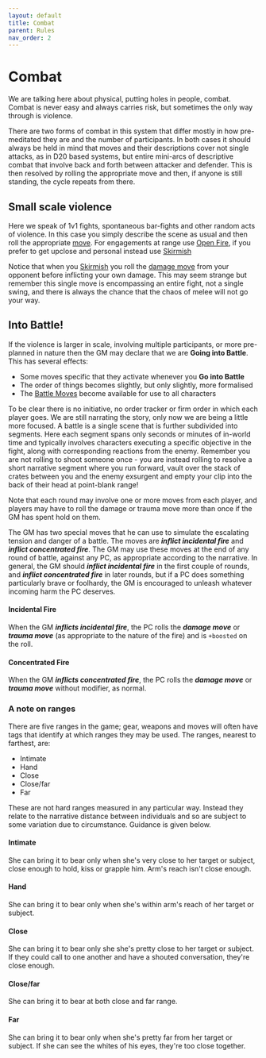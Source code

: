 ```yaml
---
layout: default
title: Combat
parent: Rules
nav_order: 2
---
```


# Combat

We are talking here about physical, putting holes in people, combat. Combat is never easy and always carries risk, but sometimes the only way through is violence.

There are two forms of combat in this system that differ mostly in how pre-meditated they are and the number of participants. In both cases it should always be held in mind that moves and their descriptions cover not single attacks, as in D20 based systems, but entire mini-arcs of descriptive combat that involve back and forth between attacker and defender. This is then resolved by rolling the appropriate move and then, if anyone is still standing, the cycle repeats from there.

## Small scale violence

Here we speak of 1v1 fights, spontaneous bar-fights and other random acts of violence. In this case you simply describe the scene as usual and then roll the appropriate [move](/content/moves). For engagements at range use [Open Fire](/content/moves/basic-moves#open-fire), if you prefer to get upclose and personal instead use [Skirmish](/content/moves/basic-moves#skirmish)

Notice that when you [Skirmish](/content/moves/basic-moves#skirmish) you roll the [damage move](/content/rules/damage-healing#damage-move) from your opponent before inflicting your own damage. This may seem strange but remember this single move is encompassing an entire fight, not a single swing, and there is always the chance that the chaos of melee will not go your way.

## Into Battle!

If the violence is larger in scale, involving multiple participants, or more pre-planned in nature then the GM may declare that we are **Going into Battle**. This has several effects:

- Some moves specific that they activate whenever you **Go into Battle**
- The order of things becomes slightly, but only slightly, more formalised
- The [Battle Moves](/content/moves/battle-moves) become available for use to all characters

To be clear there is no initiative, no order tracker or firm order in which each player goes. We are still narrating the story, only now we are being a little more focused. A battle is a single scene that is further subdivided into segments. Here each segment spans only seconds or minutes of in-world time and typically involves characters executing a specific objective in the fight, along with corresponding reactions from the enemy. Remember you are not rolling to shoot someone once - you are instead rolling to resolve a short narrative segment where you run forward, vault over the stack of crates between you and the enemy exsurgent and empty your clip into the back of their head at point-blank range!

Note that each round may involve one or more moves from each player, and players may have to roll the damage or trauma move more than once if the GM has spent hold on them.

The GM has two special moves that he can use to simulate the escalating tension and danger of a battle. The moves are **_inflict incidental fire_** and **_inflict concentrated fire_**. The GM may use these moves at the end of any round of battle, against any PC, as appropriate according to the narrative. In general, the GM should **_inflict incidental fire_** in the first couple of rounds, and **_inflict concentrated fire_** in later rounds, but if a PC does something particularly brave or foolhardy, the GM is encouraged to unleash whatever incoming harm the PC deserves.

#### Incidental Fire

When the GM **_inflicts incidental fire_**, the PC rolls the **_damage move_** or **_trauma move_** (as appropriate to the nature of the fire) and is `+boosted` on the roll.

#### Concentrated Fire

When the GM **_inflicts concentrated fire_**, the PC rolls the **_damage move_** or **_trauma move_** without modifier, as normal.

### A note on ranges

There are five ranges in the game; gear, weapons and moves will often have tags that identify at which ranges they may be used. The ranges, nearest to farthest, are:

- Intimate
- Hand
- Close
- Close/far
- Far

These are not hard ranges measured in any particular way. Instead they relate to the narrative distance between individuals and so are subject to some variation due to circumstance. Guidance is given below.

#### Intimate

She can bring it to bear only when she's very close to her target or subject, close enough to hold, kiss or grapple him. Arm's reach isn't close enough.

#### Hand

She can bring it to bear only when she's within arm's reach of her target or subject.

#### Close

She can bring it to bear only she she's pretty close to her target or subject. If they could call to one another and have a shouted conversation, they're close enough.

#### Close/far

She can bring it to bear at both close and far range.

#### Far

She can bring it to bear only when she's pretty far from her target or subject. If she can see the whites of his eyes, they're too close together.
